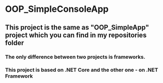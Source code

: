 # OOP_SimpleConsoleApp
## This project is the same as "OOP_SimpleApp" project which you can find in my repositories folder
### The only difference between two projects is frameworks.
### This project is based on .NET Core and the other one - on .NET Framework
